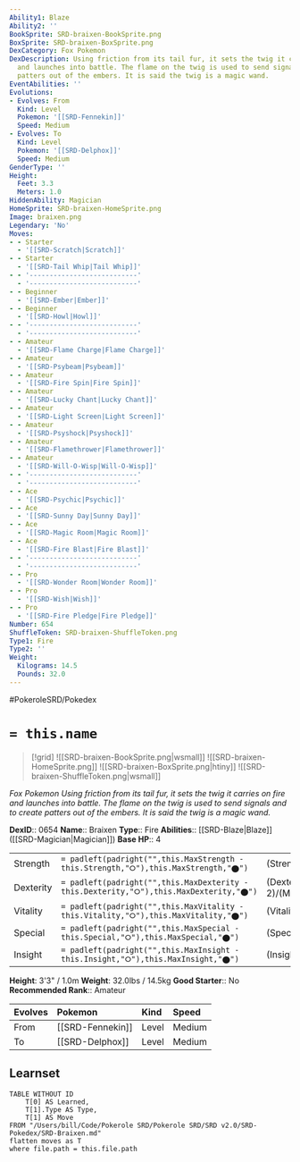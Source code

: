 ```yaml
---
Ability1: Blaze
Ability2: ''
BookSprite: SRD-braixen-BookSprite.png
BoxSprite: SRD-braixen-BoxSprite.png
DexCategory: Fox Pokemon
DexDescription: Using friction from its tail fur, it sets the twig it carries on fire
  and launches into battle. The flame on the twig is used to send signals and to create
  patters out of the embers. It is said the twig is a magic wand.
EventAbilities: ''
Evolutions:
- Evolves: From
  Kind: Level
  Pokemon: '[[SRD-Fennekin]]'
  Speed: Medium
- Evolves: To
  Kind: Level
  Pokemon: '[[SRD-Delphox]]'
  Speed: Medium
GenderType: ''
Height:
  Feet: 3.3
  Meters: 1.0
HiddenAbility: Magician
HomeSprite: SRD-braixen-HomeSprite.png
Image: braixen.png
Legendary: 'No'
Moves:
- - Starter
  - '[[SRD-Scratch|Scratch]]'
- - Starter
  - '[[SRD-Tail Whip|Tail Whip]]'
- - '---------------------------'
  - '---------------------------'
- - Beginner
  - '[[SRD-Ember|Ember]]'
- - Beginner
  - '[[SRD-Howl|Howl]]'
- - '---------------------------'
  - '---------------------------'
- - Amateur
  - '[[SRD-Flame Charge|Flame Charge]]'
- - Amateur
  - '[[SRD-Psybeam|Psybeam]]'
- - Amateur
  - '[[SRD-Fire Spin|Fire Spin]]'
- - Amateur
  - '[[SRD-Lucky Chant|Lucky Chant]]'
- - Amateur
  - '[[SRD-Light Screen|Light Screen]]'
- - Amateur
  - '[[SRD-Psyshock|Psyshock]]'
- - Amateur
  - '[[SRD-Flamethrower|Flamethrower]]'
- - Amateur
  - '[[SRD-Will-O-Wisp|Will-O-Wisp]]'
- - '---------------------------'
  - '---------------------------'
- - Ace
  - '[[SRD-Psychic|Psychic]]'
- - Ace
  - '[[SRD-Sunny Day|Sunny Day]]'
- - Ace
  - '[[SRD-Magic Room|Magic Room]]'
- - Ace
  - '[[SRD-Fire Blast|Fire Blast]]'
- - '---------------------------'
  - '---------------------------'
- - Pro
  - '[[SRD-Wonder Room|Wonder Room]]'
- - Pro
  - '[[SRD-Wish|Wish]]'
- - Pro
  - '[[SRD-Fire Pledge|Fire Pledge]]'
Number: 654
ShuffleToken: SRD-braixen-ShuffleToken.png
Type1: Fire
Type2: ''
Weight:
  Kilograms: 14.5
  Pounds: 32.0
---
```


#PokeroleSRD/Pokedex

# `= this.name`

> [!grid]
> ![[SRD-braixen-BookSprite.png|wsmall]]
> ![[SRD-braixen-HomeSprite.png]]
> ![[SRD-braixen-BoxSprite.png|htiny]]
> ![[SRD-braixen-ShuffleToken.png|wsmall]]


*Fox Pokemon*
*Using friction from its tail fur, it sets the twig it carries on fire and launches into battle. The flame on the twig is used to send signals and to create patters out of the embers. It is said the twig is a magic wand.*

**DexID**:: 0654
**Name**:: Braixen
**Type**:: Fire
**Abilities**:: [[SRD-Blaze|Blaze]] ([[SRD-Magician|Magician]])
**Base HP**:: 4

|           |                                                                                        |                                          |
| --------- | -------------------------------------------------------------------------------------- | ---------------------------------------- |
| Strength  | `= padleft(padright("",this.MaxStrength - this.Strength,"⭘"),this.MaxStrength,"⬤")`    | (Strength::2)/(MaxStrength::4)   |
| Dexterity | `= padleft(padright("",this.MaxDexterity - this.Dexterity,"⭘"),this.MaxDexterity,"⬤")` | (Dexterity:: 2)/(MaxDexterity::5) |
| Vitality  | `= padleft(padright("",this.MaxVitality - this.Vitality,"⭘"),this.MaxVitality,"⬤")`    | (Vitality::2)/(MaxVitality::4)   |
| Special   | `= padleft(padright("",this.MaxSpecial - this.Special,"⭘"),this.MaxSpecial,"⬤")`       | (Special::2)/(MaxSpecial::5)     |
| Insight   | `= padleft(padright("",this.MaxInsight - this.Insight,"⭘"),this.MaxInsight,"⬤")`       | (Insight::2)/(MaxInsight::5)     |

**Height**: 3'3" / 1.0m
**Weight**: 32.0lbs / 14.5kg
**Good Starter**:: No
**Recommended Rank**:: Amateur

| Evolves   | Pokemon          | Kind   | Speed   |
|:----------|:-----------------|:-------|:--------|
| From      | [[SRD-Fennekin]] | Level  | Medium  |
| To        | [[SRD-Delphox]]  | Level  | Medium  |

## Learnset

```dataview
TABLE WITHOUT ID
    T[0] AS Learned,
    T[1].Type AS Type,
    T[1] AS Move
FROM "/Users/bill/Code/Pokerole SRD/Pokerole SRD/SRD v2.0/SRD-Pokedex/SRD-Braixen.md"
flatten moves as T
where file.path = this.file.path
```
